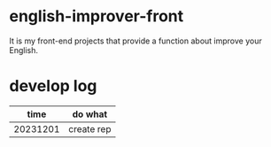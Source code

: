 # english-improver-front
It is my front-end projects that provide a function about improve your English.
# develop log
| time | do what |
|--------|--------|
| 20231201  | create rep |
